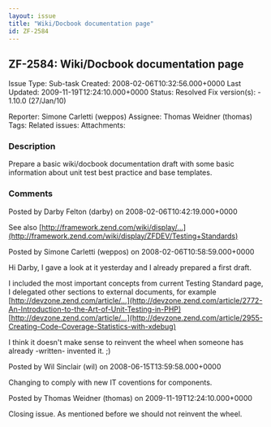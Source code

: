 ```yaml
---
layout: issue
title: "Wiki/Docbook documentation page"
id: ZF-2584
---
```


ZF-2584: Wiki/Docbook documentation page
----------------------------------------

 Issue Type: Sub-task Created: 2008-02-06T10:32:56.000+0000 Last Updated: 2009-11-19T12:24:10.000+0000 Status: Resolved Fix version(s): - 1.10.0 (27/Jan/10)
 
 Reporter:  Simone Carletti (weppos)  Assignee:  Thomas Weidner (thomas)  Tags: 
 Related issues: 
 Attachments: 
### Description

Prepare a basic wiki/docbook documentation draft with some basic information about unit test best practice and base templates.

 

 

### Comments

Posted by Darby Felton (darby) on 2008-02-06T10:42:19.000+0000

See also [http://framework.zend.com/wiki/display/…](http://framework.zend.com/wiki/display/ZFDEV/Testing+Standards)

 

 

Posted by Simone Carletti (weppos) on 2008-02-06T10:58:59.000+0000

Hi Darby, I gave a look at it yesterday and I already prepared a first draft.

I included the most important concepts from current Testing Standard page, I delegated other sections to external documents, for example [http://devzone.zend.com/article/…](http://devzone.zend.com/article/2772-An-Introduction-to-the-Art-of-Unit-Testing-in-PHP) [http://devzone.zend.com/article/…](http://devzone.zend.com/article/2955-Creating-Code-Coverage-Statistics-with-xdebug)

I think it doesn't make sense to reinvent the wheel when someone has already -written- invented it. ;)

 

 

Posted by Wil Sinclair (wil) on 2008-06-15T13:59:58.000+0000

Changing to comply with new IT coventions for components.

 

 

Posted by Thomas Weidner (thomas) on 2009-11-19T12:24:10.000+0000

Closing issue. As mentioned before we should not reinvent the wheel.

 

 